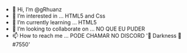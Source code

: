- 👋 Hi, I’m @gRhuanz
- 👀 I’m interested in ... HTML5 and Css
- 🌱 I’m currently learning ... HTML5
- 💞️ I’m looking to collaborate on ... NO QUE EU PUDER
- 📫 How to reach me ... PODE CHAMAR NO DISCORD '🍓 Darkness 🐾#7550'

<!---
gRhuanz/gRhuanz is a ✨ special ✨ repository because its `README.md` (this file) appears on your GitHub profile.
You can click the Preview link to take a look at your changes.
--->
